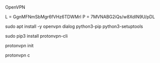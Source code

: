 OpenVPN


L = GgnMFNmSbMgr6fVHz6TDWMrl
P = 7MVNABG2iQs/w8XdIN9U/pDL



sudo apt install -y openvpn dialog python3-pip python3-setuptools

sudo pip3 install protonvpn-cli


protonvpn init 

protonvpn c


